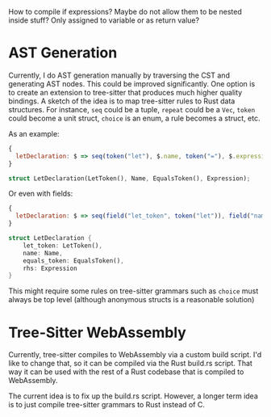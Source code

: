 How to compile if expressions? Maybe do not allow them to be nested inside stuff? Only assigned to variable or
as return value?

# AST Generation

Currently, I do AST generation manually by traversing the CST and generating AST nodes. This could be improved 
significantly. One option is to create an extension to tree-sitter that produces much higher quality bindings. 
A sketch of the idea is to map tree-sitter rules to Rust data structures. For instance, `seq` could be a tuple,
`repeat` could be a `Vec`, `token` could become a unit struct, `choice` is an enum, a rule becomes a struct, etc.

As an example:
```javascript
{
  letDeclaration: $ => seq(token("let"), $.name, token("="), $.expression)
}
```

```rust
struct LetDeclaration(LetToken(), Name, EqualsToken(), Expression);
```

Or even with fields:

```javascript
{
  letDeclaration: $ => seq(field("let_token", token("let")), field("name", $.name), field("equals_token", token("=")), field("rhs", $.expression))
}
```

```rust
struct LetDeclaration {
    let_token: LetToken(),
    name: Name,
    equals_token: EqualsToken(),
    rhs: Expression
}
```

This might require some rules on tree-sitter grammars such as `choice` must always be top level 
(although anonymous structs is a reasonable solution)

# Tree-Sitter WebAssembly

Currently, tree-sitter compiles to WebAssembly via a custom build script. I'd like to change that, so it can be compiled 
via the Rust build.rs script. That way it can be used with the rest of a Rust codebase that is compiled to WebAssembly.

The current idea is to fix up the build.rs script. However, a longer term idea is to just compile tree-sitter grammars 
to Rust instead of C.
